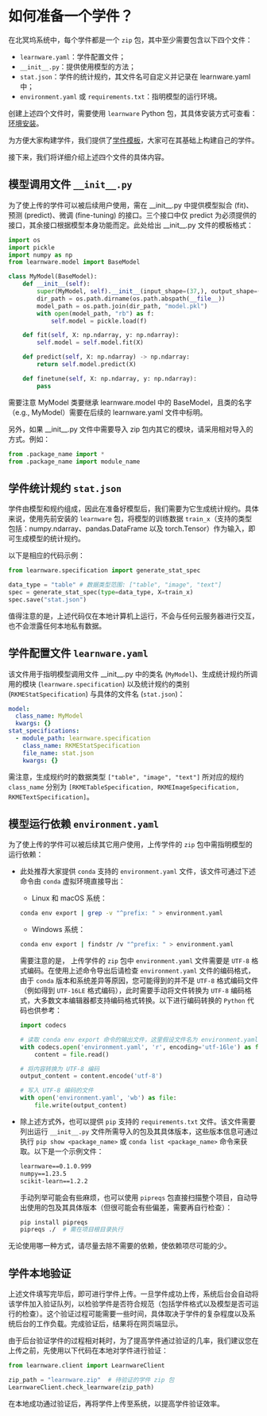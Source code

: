 # 如何准备一个学件？

在北冥坞系统中，每个学件都是一个 `zip` 包，其中至少需要包含以下四个文件：
- `learnware.yaml`：学件配置文件；
- `__init__.py`：提供使用模型的方法；
- `stat.json`：学件的统计规约，其文件名可自定义并记录在 learnware.yaml 中；
- `environment.yaml` 或 `requirements.txt`：指明模型的运行环境。

创建上述四个文件时，需要使用 `learnware` Python 包，其具体安装方式可查看：[环境安装](/zh-CN/overview/installation)。

为方便大家构建学件，我们提供了[学件模板](http://www.lamda.nju.edu.cn/learnware/static/learnware-template.zip)，大家可在其基础上构建自己的学件。

接下来，我们将详细介绍上述四个文件的具体内容。


## 模型调用文件 `__init__.py`


为了使上传的学件可以被后续用户使用，需在 \_\_init\_\_.py 中提供模型拟合 (fit)、预测 (predict)、微调 (fine-tuning) 的接口。三个接口中仅 predict 为必须提供的接口，其余接口根据模型本身功能而定。此处给出 \_\_init\_\_.py 文件的模板格式：
```py
import os
import pickle
import numpy as np
from learnware.model import BaseModel

class MyModel(BaseModel):
    def __init__(self):
        super(MyModel, self).__init__(input_shape=(37,), output_shape=(1,))
        dir_path = os.path.dirname(os.path.abspath(__file__))
        model_path = os.path.join(dir_path, "model.pkl")
        with open(model_path, "rb") as f:
            self.model = pickle.load(f)

    def fit(self, X: np.ndarray, y: np.ndarray):
        self.model = self.model.fit(X)

    def predict(self, X: np.ndarray) -> np.ndarray:
        return self.model.predict(X)

    def finetune(self, X: np.ndarray, y: np.ndarray):
        pass
```

需要注意 MyModel 类要继承 learnware.model 中的 BaseModel，且类的名字（e.g., MyModel）需要在后续的 learnware.yaml 文件中标明。

另外，如果 \_\_init\_\_.py 文件中需要导入 zip 包内其它的模块，请采用相对导入的方式。例如：
```py
from .package_name import *
from .package_name import module_name
```

## 学件统计规约 `stat.json`

学件由模型和规约组成，因此在准备好模型后，我们需要为它生成统计规约。具体来说，使用先前安装的 `learnware` 包，将模型的训练数据 `train_x`（支持的类型包括：numpy.ndarray、pandas.DataFrame 以及 torch.Tensor）作为输入，即可生成模型的统计规约。

以下是相应的代码示例：

```py
from learnware.specification import generate_stat_spec

data_type = "table" # 数据类型范围: ["table", "image", "text"]
spec = generate_stat_spec(type=data_type, X=train_x)
spec.save("stat.json")
```
值得注意的是，上述代码仅在本地计算机上运行，不会与任何云服务器进行交互，也不会泄露任何本地私有数据。

## 学件配置文件 `learnware.yaml`

该文件用于指明模型调用文件 \_\_init\_\_.py 中的类名 (`MyModel`)、生成统计规约所调用的模块 (`learnware.specification`) 以及统计规约的类别 (`RKMEStatSpecification`) 与具体的文件名 (`stat.json`)：
```yaml
model:
  class_name: MyModel
  kwargs: {}
stat_specifications:
  - module_path: learnware.specification
    class_name: RKMEStatSpecification
    file_name: stat.json
    kwargs: {}
```

需注意，生成规约时的数据类型 `["table", "image", "text"]` 所对应的规约 `class_name` 分别为 `[RKMETableSpecification, RKMEImageSpecification, RKMETextSpecification]`。

## 模型运行依赖 `environment.yaml`

为了使上传的学件可以被后续其它用户使用，上传学件的 `zip` 包中需指明模型的运行依赖：
- 此处推荐大家提供 `conda` 支持的 `environment.yaml` 文件，该文件可通过下述命令由 `conda` 虚拟环境直接导出：
    - Linux 和 macOS 系统：
    ```bash
    conda env export | grep -v "^prefix: " > environment.yaml
    ```
    - Windows 系统：
    ```bash
    conda env export | findstr /v "^prefix: " > environment.yaml
    ```

  需要注意的是， 上传学件的 `zip` 包中 `environment.yaml` 文件需要是 `UTF-8` 格式编码。在使用上述命令导出后请检查 `environment.yaml` 文件的编码格式，由于 `conda` 版本和系统差异等原因，您可能得到的并不是 `UTF-8` 格式编码文件（例如得到 `UTF-16LE` 格式编码），此时需要手动将文件转换为 `UTF-8` 编码格式，大多数文本编辑器都支持编码格式转换。以下进行编码转换的 `Python` 代码也供参考：

  ```python
  import codecs
  
  # 读取 conda env export 命令的输出文件，这里假设文件名为 environment.yaml，导出格式为 UTF-16LE
  with codecs.open('environment.yaml', 'r', encoding='utf-16le') as file:
      content = file.read()
  
  # 将内容转换为 UTF-8 编码
  output_content = content.encode('utf-8')
  
  # 写入 UTF-8 编码的文件
  with open('environment.yaml', 'wb') as file:
      file.write(output_content)

- 除上述方式外，也可以提供 `pip` 支持的 `requirements.txt` 文件。该文件需要列出运行 `__init__.py` 文件所需导入的包及其具体版本，这些版本信息可通过执行 `pip show <package_name>` 或 `conda list <package_name>` 命令来获取。以下是一个示例文件：
    ```txt
    learnware==0.1.0.999
    numpy==1.23.5
    scikit-learn==1.2.2
    ```
    手动列举可能会有些麻烦，也可以使用 `pipreqs` 包直接扫描整个项目，自动导出使用的包及其具体版本（但很可能会有些偏差，需要再自行检查）：
    ```bash
    pip install pipreqs
    pipreqs ./  # 需在项目根目录执行
    ```

无论使用哪一种方式，请尽量去除不需要的依赖，使依赖项尽可能的少。

## 学件本地验证

上述文件填写完毕后，即可进行学件上传。一旦学件成功上传，系统后台会自动将该学件加入验证队列，以检验学件是否符合规范（包括学件格式以及模型是否可运行的检查）。这个验证过程可能需要一些时间，具体取决于学件的复杂程度以及系统后台的工作负载。完成验证后，结果将在网页端显示。

由于后台验证学件的过程相对耗时，为了提高学件通过验证的几率，我们建议您在上传之前，先使用以下代码在本地对学件进行验证：
```py
from learnware.client import LearnwareClient

zip_path = "learnware.zip"  # 待验证的学件 zip 包
LearnwareClient.check_learnware(zip_path)
```

在本地成功通过验证后，再将学件上传至系统，以提高学件验证效率。